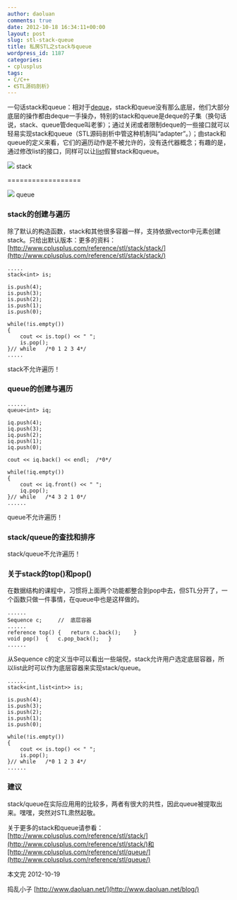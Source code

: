 ```yaml
---
author: daoluan
comments: true
date: 2012-10-18 16:34:11+00:00
layout: post
slug: stl-stack-queue
title: 私房STL之stack与queue
wordpress_id: 1187
categories:
- cplusplus
tags:
- C/C++
- 《STL源码剖析》
---
```


一句话stack和queue：相对于[deque](http://daoluan.net/blog/?p=1170  )，stack和queue没有那么底层，他们大部分底层的操作都由deque一手操办，特别的stack和queue是deque的子集（换句话说，stack、queue管deque叫老爹）；通过关闭或者限制deque的一些接口就可以轻易实现stack和queue（STL源码剖析中管这种机制叫“adapter”。）；由stack和queue的定义来看，它们的遍历动作是不被允许的，没有迭代器概念；有趣的是，通过修改list的接口，同样可以让[list](http://daoluan.net/blog/stl-list/)假冒stack和queue。

[![](http://daoluan.net/blog/wp-content/uploads/2012/10/stack.png)](http://daoluan.net/blog/stl%e4%b9%8bstack%e4%b8%8equeue/stack/) stack

<!-- more -->


==================




[![](http://daoluan.net/blog/wp-content/uploads/2012/10/queue.jpg)](http://daoluan.net/blog/stl%e4%b9%8bstack%e4%b8%8equeue/queue/) queue


### stack的创建与遍历


除了默认的构造函数，stack和其他很多容器一样，支持依据vector中元素创建stack。只给出默认版本：更多的资料：[http://www.cplusplus.com/reference/stl/stack/stack/](http://www.cplusplus.com/reference/stl/stack/stack/)

    
    .....
    stack<int> is;
    
    is.push(4);
    is.push(3);
    is.push(2);
    is.push(1);
    is.push(0);
    
    while(!is.empty())
    {
    	cout << is.top() << " ";
    	is.pop();
    }//	while	/*0 1 2 3 4*/
    .....


stack不允许遍历！


### queue的创建与遍历



    
    ......
    queue<int> iq;
    
    iq.push(4);
    iq.push(3);
    iq.push(2);
    iq.push(1);
    iq.push(0);
    
    cout << iq.back() << endl;	/*0*/
    
    while(!iq.empty())
    {
    	cout << iq.front() << " ";
    	iq.pop();
    }//	while	/*4 3 2 1 0*/
    ......


queue不允许遍历！


### stack/queue的查找和排序


stack/queue不允许遍历！


### 关于stack的top()和pop()


在数据结构的课程中，习惯将上面两个功能都整合到pop中去，但STL分开了，一个函数只做一件事情，在queue中也是这样做的。

    
    ......
    Sequence c;		//	底层容器
    ......
    reference top()	{	return c.back();	}
    void pop()	{	c.pop_back();	}
    ......


从Sequence c的定义当中可以看出一些端倪，stack允许用户选定底层容器，所以list此时可以作为底层容器来实现stack/queue。

    
    ......
    stack<int,list<int>> is;
    
    is.push(4);
    is.push(3);
    is.push(2);
    is.push(1);
    is.push(0);
    
    while(!is.empty())
    {
    	cout << is.top() << " ";
    	is.pop();
    }//	while	/*0 1 2 3 4*/
    ......




### 建议


stack/queue在实际应用用的比较多，两者有很大的共性，因此queue被提取出来。嘿嘿，突然对STL肃然起敬。

关于更多的stack和queue请参看：[http://www.cplusplus.com/reference/stl/stack/](http://www.cplusplus.com/reference/stl/stack/)和[http://www.cplusplus.com/reference/stl/queue/](http://www.cplusplus.com/reference/stl/queue/)

本文完 2012-10-19

捣乱小子 [http://www.daoluan.net/](http://www.daoluan.net/blog/)
